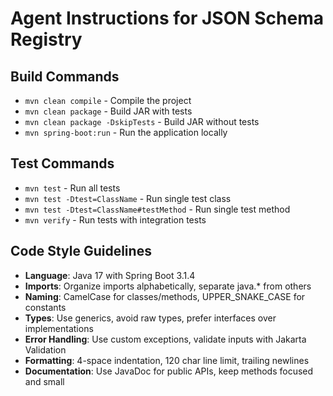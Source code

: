 # Agent Instructions for JSON Schema Registry

## Build Commands
- `mvn clean compile` - Compile the project
- `mvn clean package` - Build JAR with tests
- `mvn clean package -DskipTests` - Build JAR without tests
- `mvn spring-boot:run` - Run the application locally

## Test Commands
- `mvn test` - Run all tests
- `mvn test -Dtest=ClassName` - Run single test class
- `mvn test -Dtest=ClassName#testMethod` - Run single test method
- `mvn verify` - Run tests with integration tests

## Code Style Guidelines
- **Language**: Java 17 with Spring Boot 3.1.4
- **Imports**: Organize imports alphabetically, separate java.* from others
- **Naming**: CamelCase for classes/methods, UPPER_SNAKE_CASE for constants
- **Types**: Use generics, avoid raw types, prefer interfaces over implementations
- **Error Handling**: Use custom exceptions, validate inputs with Jakarta Validation
- **Formatting**: 4-space indentation, 120 char line limit, trailing newlines
- **Documentation**: Use JavaDoc for public APIs, keep methods focused and small